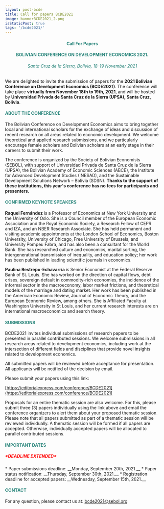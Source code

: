 ```yaml
---
layout: post-bcde
title: Call for papers BCDE2021
image: bannerBCDE2021_2.png
isStaticPost: true
tags: '/bcde2021/'
---
```


<center><h4 style="color:#2d877d;"> <b>Call For Papers</b> </h4></center>
<center><h4 style="color:#2d877d;"> BOLIVIAN CONFERENCE ON DEVELOPMENT ECONOMICS 2021.</h4></center>
<center><h6 style="color:#2d877d;"> Santa Cruz de la Sierra, Bolivia, 18-19 November 2021</h6></center>

We are delighted to invite the submission of papers for the __2021 Bolivian Conference on Development Economics (BCDE2021)__. The conference will take place __virtually from November 18th to 19th, 2021__, and will be hosted by __Universidad Privada de Santa Cruz de la Sierra (UPSA), Santa Cruz, Bolivia.__

<h4 style="color:#2d877d;"> ABOUT THE CONFERENCE</h4>

The Bolivian Conference on Development Economics aims to bring together local and international scholars for the exchange of ideas and discussion of recent research on all areas related to economic development. We welcome theoretical and applied research submissions, and we particularly encourage female scholars and Bolivian scholars at an early stage in their careers to submit their work.

The conference is organized by the Society of Bolivian Economists (SEBOL), with support of Universidad Privada de Santa Cruz de la Sierra (UPSA), the Bolivian Academy of Economic Sciences (ABCE), the Institute for Advanced Development Studies (INESAD), and the Sustainable Development Solutions Network – Bolivia (SDSN). __Thanks to the support of these institutions, this year's conference has no fees for participants and presenters.__

<h4 style="color:#2d877d;"> CONFIRMED KEYNOTE SPEAKERS</h4>

__Raquel Fernández__ is a Professor of Economics at New York University and the University of Oslo. She is a Council member of the European Economic Association and the Royal Economic Society, a Research Fellow of CEPR and IZA, and an NBER Research Associate. She has held permanent and visiting academic appointments at the London School of Economics, Boston University, University of Chicago, Free University of Brussels, and University Pompeu Fabra, and has also been a consultant for the World Bank. She has researched culture and economics, marital sorting, the intergenerational transmission of inequality, and education policy; her work has been published in leading scientific journals in economics.

__Paulina Restrepo-Echavarría__ is Senior Economist at the Federal Reserve Bank of St. Louis. She has worked on the direction of capital flows, debt crises, sovereign default in commodity-rich economies, the incidence of the informal sector in the macroeconomy, labor market frictions, and theoretical models of the marriage and dating market. Her work has been published in the American Economic Review, Journal of Economic Theory, and the European Economic Review, among others. She is Affiliated Faculty at Washington University in St Louis, and her current research interests are on international macroeconomics and search theory.

<h4 style="color:#2d877d;"> SUBMISSIONS</h4>

BCDE2021 invites individual submissions of research papers to be presented in parallel contributed sessions. We welcome submissions in all research areas related to development economics, including work at the intersection of different fields and disciplines that provide novel insights related to development economics.

All submitted papers will be reviewed before acceptance for presentation. All applicants will be notified of the decision by email.

Please submit your papers using this link:

[https://editorialexpress.com/conference/BCDE2021](https://editorialexpress.com/conference/BCDE2021)

Proposals for an entire thematic session are also welcome. For this, please submit three (3) papers individually using the link above and email the conference organizers to alert them about your proposed thematic session. Please note that all papers submitted as part of a thematic session will be reviewed individually. A thematic session will be formed if all papers are accepted. Otherwise, individually accepted papers will be allocated to parallel contributed sessions.

<h4 style="color:#2d877d;"> IMPORTANT DATES</h4>
<h5 style="color:#FF0000;"> *DEADLINE EXTENDED*</h5>
* Paper submissions deadline: __Monday, September 20th, 2021.__
* Paper status notification: __Thursday, September 30th, 2021.__
* Registration deadline for accepted papers: __Wednesday, September 15th, 2021.__

<h4 style="color:#2d877d;"> CONTACT</h4>

For any question, please contact us at: [bcde2021@sebol.org](mailto:bcde2021@sebol.org)
